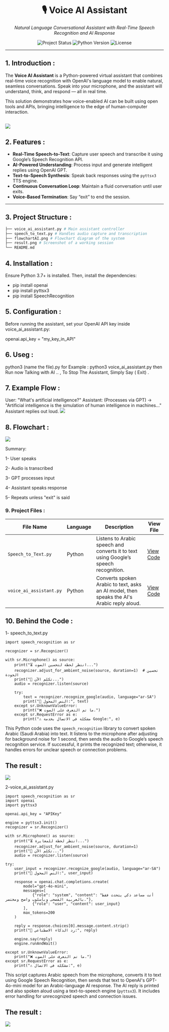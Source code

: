 


<h1 align="center">🎙️ Voice AI Assistant</h1>
<p align="center">
  <i>Natural Language Conversational Assistant with Real-Time Speech Recognition and AI Response</i>
</p>

<p align="center">
  <img src="https://img.shields.io/badge/status-active-brightgreen" alt="Project Status">
  <img src="https://img.shields.io/badge/python-3.7%2B-blue" alt="Python Version">
  <img src="https://img.shields.io/badge/license-MIT-lightgrey" alt="License">
</p>

---

## 1.  Introduction :

The **Voice AI Assistant** is a Python-powered virtual assistant that combines real-time voice recognition with OpenAI's language model to enable natural, seamless conversations. Speak into your microphone, and the assistant will understand, think, and respond — all in real time.

This solution demonstrates how voice-enabled AI can be built using open tools and APIs, bringing intelligence to the edge of human-computer interaction.



![](PIc-AI.png)
---

##  2. Features :

-  **Real-Time Speech-to-Text**: Capture user speech and transcribe it using Google’s Speech Recognition API.
-  **AI-Powered Understanding**: Process input and generate intelligent replies using OpenAI GPT.
-  **Text-to-Speech Synthesis**: Speak back responses using the `pyttsx3` TTS engine.
-  **Continuous Conversation Loop**: Maintain a fluid conversation until user exits.
-  **Voice-Based Termination**: Say “exit” to end the session.

---

##  3. Project Structure :

```bash
├── voice_ai_assistant.py # Main assistant controller
├── speech_to_text.py # Handles audio capture and transcription
├── flowchartAI.png # Flowchart diagram of the system
├── result.png # Screenshot of a working session
└── README.md
```



## 4. Installation :
 
 Ensure Python 3.7+ is installed. Then, install the dependencies: 
 - pip install openai
 - pip install pyttsx3
 - pip install SpeechRecognition


##  5. Configuration :

Before running the assistant, set your OpenAI API key inside voice_ai_assistant.py:

openai.api_key = "my_key_in_API"

## 6. Useg :

python3 (name the file).py
for Example : 
python3 voice_ai_assistant.py then Run 
now Talking with AI .. , To Stop The Assistant, Simply Say ( Exit) .

##  7. Example Flow : 

User: "What's artificial intelligence?"
Assistant: (Processes via GPT) → "Artificial intelligence is the simulation of human intelligence in machines..."
Assistant replies out loud.
![](another-pic.png)

## 8. Flowchart : 
![](flowchartAI.png) 

Summary:

1- User speaks

2- Audio is transcribed

3- GPT processes input

4- Assistant speaks response

5- Repeats unless "exit" is said




### 9.  Project Files :

| File Name    | Language      | Description                                              | View File                    |
|--------------|---------------|----------------------------------------------------------|------------------------------|
| `Speech_to_Text.py`   | Python |  	Listens to Arabic speech and converts it to text using Google’s speech recognition.   | [View Code](speech_to_text.py) |
| `voice_ai_assistant.py` | Python        | Converts spoken Arabic to text, asks an AI model, then speaks the AI's Arabic reply aloud.  | [View Code](voice_ai_assistant.py) |




## 10. Behind the Code : 
1- speech_to_text.py 

```Text
import speech_recognition as sr

recognizer = sr.Recognizer()

with sr.Microphone() as source:
    print("⏳ انتظر لحظة لتحسين الصوت...")
    recognizer.adjust_for_ambient_noise(source, duration=1)  # تحسين الجودة
    print("🎤 تكلم الآن...")
    audio = recognizer.listen(source)

    try:
        text = recognizer.recognize_google(audio, language="ar-SA")
        print("📝 النص المحول:", text)
    except sr.UnknownValueError:
        print("❌ ما تم التعرف على الصوت.")
    except sr.RequestError as e:
        print("⚠️ مشكلة في الاتصال بخدمة Google:", e)
```
This Python code uses the `speech_recognition` library to convert spoken Arabic (Saudi Arabia) into text. It listens to the microphone after adjusting for background noise for 1 second, then sends the audio to Google’s speech recognition service. If successful, it prints the recognized text; otherwise, it handles errors for unclear speech or connection problems.

## The result : 
![](output_Text.jpeg)



2-voice_ai_assistant.py 

```Text
import speech_recognition as sr
import openai
import pyttsx3

openai.api_key = "APIKey"

engine = pyttsx3.init()
recognizer = sr.Recognizer()

with sr.Microphone() as source:
    print("⏳ انتظر لحظة للمعايرة...")
    recognizer.adjust_for_ambient_noise(source, duration=1)
    print("🎤 تكلم الآن...")
    audio = recognizer.listen(source)

try:
    user_input = recognizer.recognize_google(audio, language="ar-SA")
    print("📝 النص المحول:", user_input)

    response = openai.chat.completions.create(
        model="gpt-4o-mini",
        messages=[
            {"role": "system", "content": "أنت مساعد ذكي يتحدث فقط بالعربية الفصحى وبأسلوب واضح ومختصر."},
            {"role": "user", "content": user_input}
        ],
        max_tokens=200
    )

    reply = response.choices[0].message.content.strip()
    print("🤖 رد الذكاء الاصطناعي:", reply)

    engine.say(reply)
    engine.runAndWait()

except sr.UnknownValueError:
    print("❌ ما تم التعرف على الصوت.")
except sr.RequestError as e:
    print("⚠️ مشكلة في الاتصال:", e)
```
This script captures Arabic speech from the microphone, converts it to text using Google Speech Recognition, then sends that text to OpenAI's GPT-4o-mini model for an Arabic-language AI response. The AI reply is printed and also spoken aloud using a text-to-speech engine (`pyttsx3`). It includes error handling for unrecognized speech and connection issues.

## The result : 
![](output_voice.jpeg)






 
